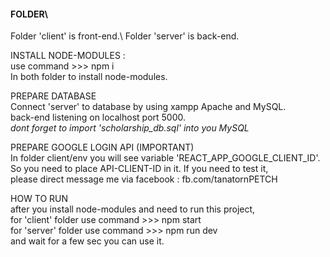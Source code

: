 <h4>FOLDER\</h4>
Folder 'client' is front-end.\
Folder 'server' is back-end.

INSTALL NODE-MODULES :\
use command >>> npm i\
In both folder to install node-modules.

PREPARE DATABASE\
Connect 'server' to database by using xampp Apache and MySQL.\
back-end listening on localhost port 5000.\
*dont forget to import 'scholarship_db.sql' into you MySQL*

PREPARE GOOGLE LOGIN API (IMPORTANT)<br />
In folder client/env you will see variable 'REACT_APP_GOOGLE_CLIENT_ID'.\
So you need to place API-CLIENT-ID in it. If you need to test it,\
please direct message me via facebook : fb.com/tanatornPETCH
  
HOW TO RUN\
after you install node-modules and need to run this project,\
for 'client' folder use command >>> npm start\
for 'server' folder use command >>> npm run dev\
and wait for a few sec you can use it.
